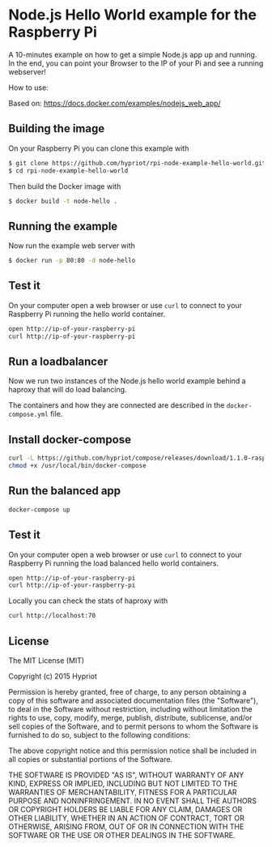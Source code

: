 # Node.js Hello World example for the Raspberry Pi

A 10-minutes example on how to get a simple Node.js app up and running.
In the end, you can point your Browser to the IP of your Pi and see a running webserver!

How to use: <Link to blog series>

Based on: https://docs.docker.com/examples/nodejs_web_app/

## Building the image

On your Raspberry Pi you can clone this example with

```bash
$ git clone https://github.com/hypriot/rpi-node-example-hello-world.git
$ cd rpi-node-example-hello-world
```

Then build the Docker image with

```bash
$ docker build -t node-hello .
```

## Running the example

Now run the example web server with

```bash
$ docker run -p 80:80 -d node-hello
```

## Test it

On your computer open a web browser or use `curl` to connect to your Raspberry Pi running the hello world container.

```bash
open http://ip-of-your-raspberry-pi
curl http://ip-of-your-raspberry-pi
```

## Run a loadbalancer

Now we run two instances of the Node.js hello world example behind a haproxy
that will do load balancing.

The containers and how they are connected are described in the `docker-compose.yml` file.

## Install docker-compose

```bash
curl -L https://github.com/hypriot/compose/releases/download/1.1.0-raspbian/docker-compose-`uname -s`-`uname -m` > /usr/local/bin/docker-compose
chmod +x /usr/local/bin/docker-compose
```

## Run the balanced app

```bash
docker-compose up
```

## Test it

On your computer open a web browser or use `curl` to connect to your Raspberry Pi running the load balanced hello world containers.

```bash
open http://ip-of-your-raspberry-pi
curl http://ip-of-your-raspberry-pi
```

Locally you can check the stats of haproxy with

```bash
curl http://localhost:70
```

## License

The MIT License (MIT)

Copyright (c) 2015 Hypriot

Permission is hereby granted, free of charge, to any person obtaining a copy
of this software and associated documentation files (the "Software"), to deal
in the Software without restriction, including without limitation the rights
to use, copy, modify, merge, publish, distribute, sublicense, and/or sell
copies of the Software, and to permit persons to whom the Software is
furnished to do so, subject to the following conditions:

The above copyright notice and this permission notice shall be included in all
copies or substantial portions of the Software.

THE SOFTWARE IS PROVIDED "AS IS", WITHOUT WARRANTY OF ANY KIND, EXPRESS OR
IMPLIED, INCLUDING BUT NOT LIMITED TO THE WARRANTIES OF MERCHANTABILITY,
FITNESS FOR A PARTICULAR PURPOSE AND NONINFRINGEMENT. IN NO EVENT SHALL THE
AUTHORS OR COPYRIGHT HOLDERS BE LIABLE FOR ANY CLAIM, DAMAGES OR OTHER
LIABILITY, WHETHER IN AN ACTION OF CONTRACT, TORT OR OTHERWISE, ARISING FROM,
OUT OF OR IN CONNECTION WITH THE SOFTWARE OR THE USE OR OTHER DEALINGS IN THE
SOFTWARE.
